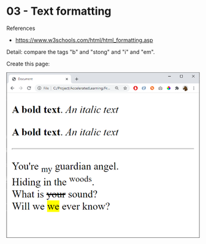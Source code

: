 
    
# 03 - Text formatting

References
- https://www.w3schools.com/html/html_formatting.asp

Detail: compare the tags "b" and "stong" and "i" and "em".

Create this page:

![](img/03.png)



